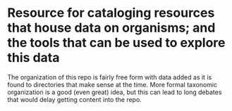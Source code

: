 # Resource for cataloging resources that house data on organisms; and the tools that can be used to explore this data

The organization of this repo is fairly free form with data added as it is found to directories that make sense at the time.  More formal taxonomic organization is a good (even great) idea, but this can lead to long debates that would delay getting content into the repo.